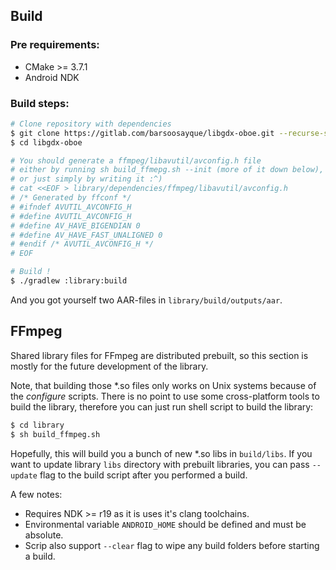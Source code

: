 ## Build

### Pre requirements:

- CMake >= 3.7.1
- Android NDK

### Build steps:

```bash
# Clone repository with dependencies
$ git clone https://gitlab.com/barsoosayque/libgdx-oboe.git --recurse-submodules
$ cd libgdx-oboe

# You should generate a ffmpeg/libavutil/avconfig.h file
# either by running sh build_ffmepg.sh --init (more of it down below),
# or just simply by writing it :^)
# cat <<EOF > library/dependencies/ffmpeg/libavutil/avconfig.h
# /* Generated by ffconf */
# #ifndef AVUTIL_AVCONFIG_H
# #define AVUTIL_AVCONFIG_H
# #define AV_HAVE_BIGENDIAN 0
# #define AV_HAVE_FAST_UNALIGNED 0
# #endif /* AVUTIL_AVCONFIG_H */
# EOF

# Build !
$ ./gradlew :library:build
```

And you got yourself two AAR-files in `library/build/outputs/aar`.

## FFmpeg

Shared library files for FFmpeg are distributed prebuilt, so this section is mostly for the future development of the library.

Note, that building those \*.so files only works on Unix systems because of the *configure* scripts.
There is no point to use some cross-platform tools to build the library, therefore you can just run shell script to build the library:

```bash
$ cd library
$ sh build_ffmpeg.sh
```

Hopefully, this will build you a bunch of new \*.so libs in `build/libs`.
If you want to update library `libs` directory with prebuilt libraries, you can pass `--update` flag to the build script after you performed a build.

A few notes:
- Requires NDK >= r19 as it is uses it's clang toolchains.
- Environmental variable `ANDROID_HOME` should be defined and must be absolute.
- Scrip also support `--clear` flag to wipe any build folders before starting a build.